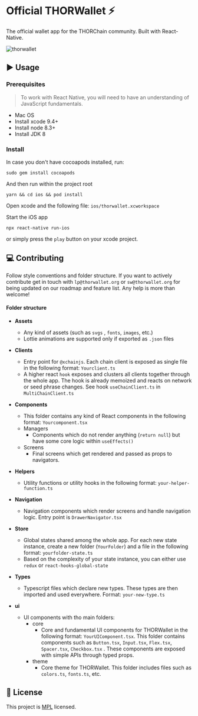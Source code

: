
# Official THORWallet ⚡️
The official wallet app for the THORChain community. Built with React-Native.

![thorwallet](https://axelra-files.s3.eu-central-1.amazonaws.com/thorwallet/thorwallet.png)




## ▶️  Usage
### Prerequisites
> To work with React Native, you will need to have an understanding of JavaScript fundamentals.
- Mac OS
- Install xcode 9.4+
-   Install node 8.3+
-   Install JDK 8

### Install
In case you don't have cocoapods installed, run:
```
sudo gem install cocoapods
```

And then run within the project root
```
yarn && cd ios && pod install
```

Open xcode and the following file:
`ios/thorwallet.xcworkspace`

Start the iOS app
```
npx react-native run-ios
```
or simply press the `play` button on your xcode project.



## 💻  Contributing
Follow style conventions and folder structure. If you want to actively contribute get in touch with `lp@thorwallet.org` or `sw@thorwallet.org` for being updated on our roadmap and feature list.  Any help is more than welcome!

#### Folder structure
- **Assets**
    - Any kind of assets (such as `svgs` , `fonts`, `images`, etc.)
    - Lottie animations are supported only if exported as `.json` files

- **Clients**
    - Entry point for `@xchainjs`. Each chain client is exposed as single file in the following format: `Yourclient.ts`
    - A higher react `hook` exposes and clusters all clients together through the whole app. The hook is already memoized and reacts on network or seed phrase changes. See hook `useChainClient.ts` in `MultiChainClient.ts`

- **Components**
    - This folder contains any kind of React components in the following format: `Yourcomponent.tsx`
    - Managers
        - Components which do not render anything (`return null`) but have some core logic within `useEffects()`
    - Screens
        - Final screens which get rendered and passed as props to navigators.

- **Helpers**
    - Utility functions or utility hooks in the following format: `your-helper-function.ts`

- **Navigation**
    - Navigation components which render screens and handle navigation logic. Entry point is `DrawerNavigator.tsx`

- **Store**
    - Global states shared among the whole app. For each new state instance, create a new folder (`YourFolder`) and a file in the following format: `yourfolder-state.ts`
    - Based on the complexity of your state instance, you can either use `redux` or `react-hooks-global-state`

- **Types**
    - Typescript files which declare new types. These types are then imported and used everywhere. Format: `your-new-type.ts`

- **ui** 
    - UI components with tho main folders: 
        - core
            - Core and fundamental UI components for THORWallet in the following format: `YourUIComponent.tsx`. This folder contains components such as `Button.tsx`, `Input.tsx`, `Flex.tsx`, `Spacer.tsx`, `Checkbox.tsx` . These components are exposed with simple APIs through typed props. 
        - theme
            - Core theme for THORWallet. This folder includes files such as `colors.ts`, `fonts.ts`, etc. 

## 🔖  License
This project is [MPL](https://github.com/THORWallet/thorwallet-react-native/blob/master/LICENSE.txt) licensed.
